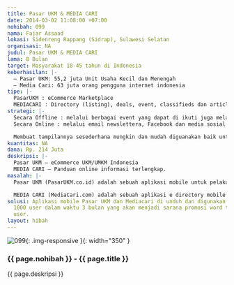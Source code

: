 ```yaml
---
title: Pasar UKM & MEDIA CARI
date: 2014-03-02 11:08:00 +07:00
nohibah: 099
nama: Fajar Assaad
lokasi: Sidenreng Rappang (Sidrap), Sulawesi Selatan
organisasi: NA
judul: Pasar UKM & MEDIA CARI
lama: 8 Bulan
target: Masyarakat 18-45 tahun di Indonesia
keberhasilan: |-
  – Pasar UKM: 55,2 juta Unit Usaha Kecil dan Menengah
  – Media Cari: 63 juta orang pengguna internet indonesia
tipe: |-
  PasarUKM : eCommerce Marketplace
  MEDIACARI : Directory (listing), deals, event, classifieds dan article.
strategi: |-
  Secara Offline : melalui berbagai event yang dapat di ikuti juga melalui publikasi di media cetak dan publikasi outdoor
  Secara Online : melalui email newslettera, Facebook dan media sosial lainnya

  Membuat tampilannya sesederhana mungkin dan mudah diguanakan baik untuk pelaku ukm/umkm dan usahawan serta masyarakat indonesia yang mencari produk ukm ataupun mencari informasi.
kuantitas: NA
dana: Rp. 214 Juta
deskripsi: |-
  Pasar UKM – eCommerce UKM/UMKM Indonesia
  MEDIA CARI – Panduan online informasi terlengkap.
masalah: |-
  Pasar UKM (PasarUKM.co.id) adalah sebuah aplikasi mobile untuk pelaku UKM yang awalnya hanya untuk UKM yang berbasis di Sulawesi Selatan tetapi dengan niat untuk seluruh pelaku UKM di Indonesia Timur sebagai salah satu cara untuk memperkenalkan Usaha serta produknya sekaligus memasarkannya secara online .

  MEDIA CARI (MediaCari.com) adalah sebuah aplikasi e directory mobile untuk membantu para pebisnis mempromosikan jasa dan produk usahanya sekaligus mempermudah para pencari informasi untuk menemukan produk maupun jasa yang mereka inginkan serta artikel-artikel yang bermanfaat mengenai seluruh fasilitas kota yang mereka tuju.
solusi: Aplikasi mobile Pasar UKM dan Mediacari di unduh dan digunakan oleh minimal
  1000 user dalam waktu 3 bulan yang akan menjadi sarana promosi word to mouth antar
  user.
layout: hibah
---
```


![099](/static/img/hibahcms/099.png){: .img-responsive }{: width="350" }

### {{ page.nohibah }} - {{ page.title }}

{{ page.deskripsi }}

